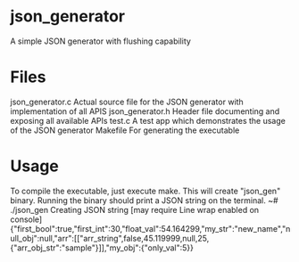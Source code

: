 # json_generator
A simple JSON generator with flushing capability

# Files
json_generator.c Actual source file for the JSON generator with implementation of all APIS
json_generator.h Header file documenting and exposing all available APIs
test.c A test app which demonstrates the usage of the JSON generator
Makefile For generating the executable

# Usage
To compile the executable, just execute make. This will create "json_gen" binary. Running the binary should print a JSON string on the terminal.
~#  ./json_gen 
Creating JSON string [may require Line wrap enabled on console]
{"first_bool":true,"first_int":30,"float_val":54.164299,"my_str":"new_name","null_obj":null,"arr":[["arr_string",false,45.119999,null,25,{"arr_obj_str":"sample"}]],"my_obj":{"only_val":5}}
